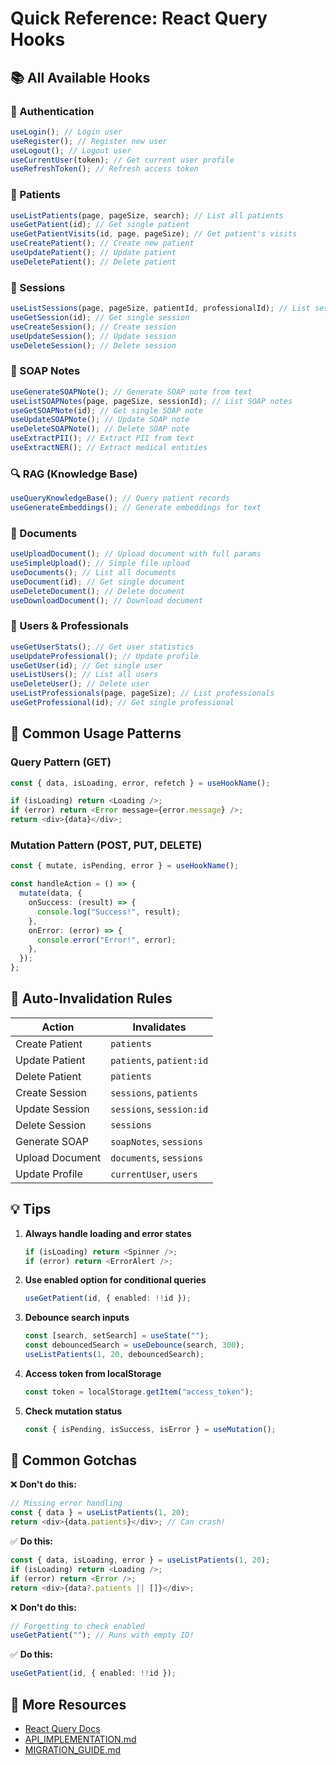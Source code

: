 # Quick Reference: React Query Hooks

## 📚 All Available Hooks

### 🔐 Authentication

```typescript
useLogin(); // Login user
useRegister(); // Register new user
useLogout(); // Logout user
useCurrentUser(token); // Get current user profile
useRefreshToken(); // Refresh access token
```

### 👥 Patients

```typescript
useListPatients(page, pageSize, search); // List all patients
useGetPatient(id); // Get single patient
useGetPatientVisits(id, page, pageSize); // Get patient's visits
useCreatePatient(); // Create new patient
useUpdatePatient(); // Update patient
useDeletePatient(); // Delete patient
```

### 📅 Sessions

```typescript
useListSessions(page, pageSize, patientId, professionalId); // List sessions
useGetSession(id); // Get single session
useCreateSession(); // Create session
useUpdateSession(); // Update session
useDeleteSession(); // Delete session
```

### 📝 SOAP Notes

```typescript
useGenerateSOAPNote(); // Generate SOAP note from text
useListSOAPNotes(page, pageSize, sessionId); // List SOAP notes
useGetSOAPNote(id); // Get single SOAP note
useUpdateSOAPNote(); // Update SOAP note
useDeleteSOAPNote(); // Delete SOAP note
useExtractPII(); // Extract PII from text
useExtractNER(); // Extract medical entities
```

### 🔍 RAG (Knowledge Base)

```typescript
useQueryKnowledgeBase(); // Query patient records
useGenerateEmbeddings(); // Generate embeddings for text
```

### 📄 Documents

```typescript
useUploadDocument(); // Upload document with full params
useSimpleUpload(); // Simple file upload
useDocuments(); // List all documents
useDocument(id); // Get single document
useDeleteDocument(); // Delete document
useDownloadDocument(); // Download document
```

### 👤 Users & Professionals

```typescript
useGetUserStats(); // Get user statistics
useUpdateProfessional(); // Update profile
useGetUser(id); // Get single user
useListUsers(); // List all users
useDeleteUser(); // Delete user
useListProfessionals(page, pageSize); // List professionals
useGetProfessional(id); // Get single professional
```

## 🎯 Common Usage Patterns

### Query Pattern (GET)

```typescript
const { data, isLoading, error, refetch } = useHookName();

if (isLoading) return <Loading />;
if (error) return <Error message={error.message} />;
return <div>{data}</div>;
```

### Mutation Pattern (POST, PUT, DELETE)

```typescript
const { mutate, isPending, error } = useHookName();

const handleAction = () => {
  mutate(data, {
    onSuccess: (result) => {
      console.log("Success!", result);
    },
    onError: (error) => {
      console.error("Error!", error);
    },
  });
};
```

## 🔄 Auto-Invalidation Rules

| Action          | Invalidates              |
| --------------- | ------------------------ |
| Create Patient  | `patients`               |
| Update Patient  | `patients`, `patient:id` |
| Delete Patient  | `patients`               |
| Create Session  | `sessions`, `patients`   |
| Update Session  | `sessions`, `session:id` |
| Delete Session  | `sessions`               |
| Generate SOAP   | `soapNotes`, `sessions`  |
| Upload Document | `documents`, `sessions`  |
| Update Profile  | `currentUser`, `users`   |

## 💡 Tips

1. **Always handle loading and error states**

   ```typescript
   if (isLoading) return <Spinner />;
   if (error) return <ErrorAlert />;
   ```

2. **Use enabled option for conditional queries**

   ```typescript
   useGetPatient(id, { enabled: !!id });
   ```

3. **Debounce search inputs**

   ```typescript
   const [search, setSearch] = useState("");
   const debouncedSearch = useDebounce(search, 300);
   useListPatients(1, 20, debouncedSearch);
   ```

4. **Access token from localStorage**

   ```typescript
   const token = localStorage.getItem("access_token");
   ```

5. **Check mutation status**
   ```typescript
   const { isPending, isSuccess, isError } = useMutation();
   ```

## 🚨 Common Gotchas

❌ **Don't do this:**

```typescript
// Missing error handling
const { data } = useListPatients(1, 20);
return <div>{data.patients}</div>; // Can crash!
```

✅ **Do this:**

```typescript
const { data, isLoading, error } = useListPatients(1, 20);
if (isLoading) return <Loading />;
if (error) return <Error />;
return <div>{data?.patients || []}</div>;
```

❌ **Don't do this:**

```typescript
// Forgetting to check enabled
useGetPatient(""); // Runs with empty ID!
```

✅ **Do this:**

```typescript
useGetPatient(id, { enabled: !!id });
```

## 📖 More Resources

- [React Query Docs](https://tanstack.com/query/latest)
- [API_IMPLEMENTATION.md](./API_IMPLEMENTATION.md)
- [MIGRATION_GUIDE.md](./MIGRATION_GUIDE.md)
